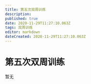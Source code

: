 ```yaml
---
title: 第五次双周训练
description: 
published: true
date: 2020-11-29T11:27:10.063Z
tags: 双周训练
editor: markdown
dateCreated: 2020-11-29T11:27:10.063Z
---
```


# 第五次双周训练
暂无